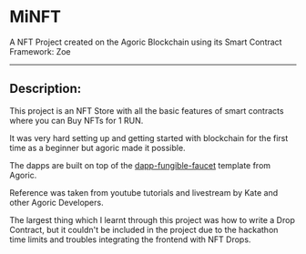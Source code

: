 # MiNFT

A NFT Project created on the Agoric Blockchain using its Smart Contract Framework: Zoe

----------------------------

## Description:

This project is an NFT Store with all the basic features of smart contracts where you can Buy NFTs for 1 RUN.

It was very hard setting up and getting started with blockchain for the first time as a beginner but agoric made it possible.

The dapps are built on top of the [dapp-fungible-faucet](https://github.com/Agoric/dapp-fungible-faucet) template from Agoric.

Reference was taken from youtube tutorials and livestream by Kate and other Agoric Developers.

The largest thing which I learnt through this project was how to write a Drop Contract, but it couldn't be included in the project due to the hackathon time limits and troubles integrating the frontend with NFT Drops.

